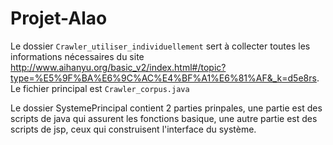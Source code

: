 # Projet-Alao

Le dossier `Crawler_utiliser_individuellement` sert à collecter toutes les informations nécessaires du site http://www.aihanyu.org/basic_v2/index.html#/topic?type=%E5%9F%BA%E6%9C%AC%E4%BF%A1%E6%81%AF&_k=d5e8rs. Le fichier principal est `Crawler_corpus.java`

Le dossier SystemePrincipal contient 2 parties prinpales, une partie est des scripts de java qui assurent les fonctions basique, une autre partie est des scripts de jsp, ceux qui construisent l'interface du système.
